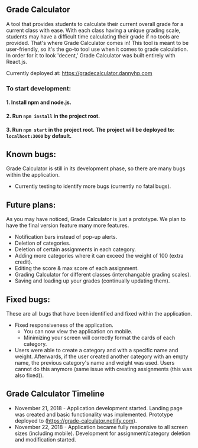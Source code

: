 ## Grade Calculator
A tool that provides students to calculate their current overall grade for a current class with ease. With each class having a unique grading scale, students may have a difficult time calculating their grade if no tools are provided. That's where Grade Calculator comes in! This tool is meant to be user-friendly, so it's the go-to tool use when it comes to grade calculation. In order for it to look 'decent,' Grade Calculator was built entirely with React.js. 


Currently deployed at: https://gradecalculator.dannyhp.com


### To start development:
#### 1. Install npm and node.js.
#### 2. Run `npm install` in the project root.
#### 3. Run `npm start` in the project root. The project will be deployed to: `localhost:3000` by default.

## Known bugs:
Grade Calculator is still in its development phase, so there are many bugs within the application.
- Currently testing to identify more bugs (currently no fatal bugs).

## Future plans:
As you may have noticed, Grade Calculator is just a prototype. We plan to have the final version feature many more features.
- Notification bars instead of pop-up alerts.
- Deletion of categories.
- Deletion of certain assignments in each category.
- Adding more categories where it can exceed the weight of 100 (extra credit).
- Editing the score & max score of each assignment.
- Grading Calculator for different classes (interchangable grading scales).
- Saving and loading up your grades (continually updating them).

## Fixed bugs:
These are all bugs that have been identified and fixed within the application.
- Fixed responsiveness of the application.
  - You can now view the application on mobile.
  - Minimizing your screen will correctly format the cards of each category.
- Users were able to create a category and with a specific name and weight. Afterwards, if the user created another category with an empty name, the previous category's name and weight was used. Users cannot do this anymore (same issue with creating assignments (this was also fixed)).

## Grade Calculator Timeline
- November 21, 2018 - Application development started. Landing page was created and basic functionality was implemented. Prototype deployed to (https://grade-calculator.netlify.com).
- November 22, 2018 - Application became fully responsive to all screen sizes (including mobile). Development for assignment/category deletion and modification started.

